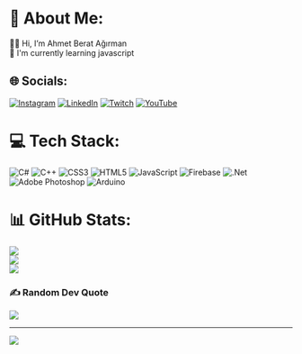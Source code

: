# 💫 About Me:
🙋‍♂️ Hi, I’m Ahmet Berat Ağırman<br>🌱 I'm currently learning javascript


## 🌐 Socials:
[![Instagram](https://img.shields.io/badge/Instagram-%23E4405F.svg?logo=Instagram&logoColor=white)](https://instagram.com/ahmetberat25) [![LinkedIn](https://img.shields.io/badge/LinkedIn-%230077B5.svg?logo=linkedin&logoColor=white)](https://linkedin.com/in/ahmet-berat-ağirman-0989b8251) [![Twitch](https://img.shields.io/badge/Twitch-%239146FF.svg?logo=Twitch&logoColor=white)](https://twitch.tv/maraza__) [![YouTube](https://img.shields.io/badge/YouTube-%23FF0000.svg?logo=YouTube&logoColor=white)](https://youtube.com/@maraza8754) 

# 💻 Tech Stack:
![C#](https://img.shields.io/badge/c%23-%23239120.svg?style=for-the-badge&logo=c-sharp&logoColor=white) ![C++](https://img.shields.io/badge/c++-%2300599C.svg?style=for-the-badge&logo=c%2B%2B&logoColor=white) ![CSS3](https://img.shields.io/badge/css3-%231572B6.svg?style=for-the-badge&logo=css3&logoColor=white) ![HTML5](https://img.shields.io/badge/html5-%23E34F26.svg?style=for-the-badge&logo=html5&logoColor=white) ![JavaScript](https://img.shields.io/badge/javascript-%23323330.svg?style=for-the-badge&logo=javascript&logoColor=%23F7DF1E) ![Firebase](https://img.shields.io/badge/firebase-%23039BE5.svg?style=for-the-badge&logo=firebase) ![.Net](https://img.shields.io/badge/.NET-5C2D91?style=for-the-badge&logo=.net&logoColor=white) ![Adobe Photoshop](https://img.shields.io/badge/adobephotoshop-%2331A8FF.svg?style=for-the-badge&logo=adobephotoshop&logoColor=white) ![Arduino](https://img.shields.io/badge/-Arduino-00979D?style=for-the-badge&logo=Arduino&logoColor=white)
# 📊 GitHub Stats:
![](https://www.youtube.com/watch?v=zMW8UhM)<br/>
![](https://github-readme-streak-stats.herokuapp.com/?user=Maraza25&theme=bear&hide_border=false)<br/>
![](https://github-readme-stats.vercel.app/api/top-langs/?username=Maraza25&theme=bear&hide_border=false&include_all_commits=false&count_private=false&layout=compact)

### ✍️ Random Dev Quote
![](https://quotes-github-readme.vercel.app/api?type=horizontal&theme=radical)



---
[![](https://visitcount.itsvg.in/api?id=Maraza25&icon=0&color=0)](https://visitcount.itsvg.in)

<!-- Proudly created with GPRM ( https://gprm.itsvg.in ) -->
